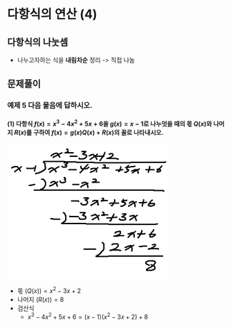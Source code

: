 # 다항식의 연산 (4)

## 다항식의 나눗셈

- 나누고자하는 식을 **내림차순** 정리 -> 직접 나눔

## 문제풀이

### 예제 5 다음 물음에 답하시오.

#### (1) 다항식 $f(x)=x^3-4x^2+5x+6$을 $g(x)=x-1$로 나누엇을 때의 몫 $Q(x)$와 나머지 $R(x)$를 구하여 $f(x)=g(x)Q(x)+R(x)$의 꼴로 나타내시오.
![img_1.png](img_1.png)
- 몫 $(Q(x)) = x^2-3x+2$
- 나머지 $(R(x)) = 8$
- 검산식
  - $x^3-4x^2+5x+6 = (x-1)(x^2-3x+2) + 8$